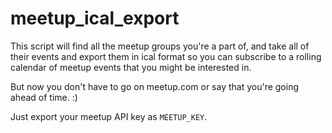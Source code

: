 # meetup_ical_export


This script will find all the meetup groups you're a part of, and take all of their events and export them in ical format so you can subscribe to a rolling calendar of meetup events that you might be interested in.

But now you don't have to go on meetup.com or say that you're going ahead of time. :)


Just export your meetup API key as `MEETUP_KEY`.
